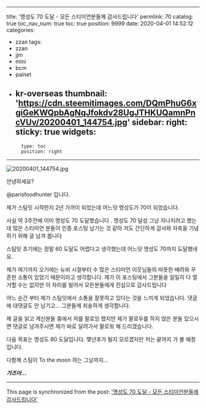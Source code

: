 
---
title: '명성도 70 도달 -  모든 스티미언분들께 감사드립니다'
permlink: 70
catalog: true
toc_nav_num: true
toc: true
position: 9999
date: 2020-04-01 14:52:12
categories:
- zzan
tags:
- zzan
- jjm
- mini
- bcm
- palnet
- kr-overseas
thumbnail: 'https://cdn.steemitimages.com/DQmPhuG6xgiGeKWQpbAgNqJfokdv28UgJTHKUQamnPncVUv/20200401_144754.jpg'
sidebar:
    right:
        sticky: true
widgets:
    -
        type: toc
        position: right
---


![20200401_144754.jpg](https://cdn.steemitimages.com/DQmPhuG6xgiGeKWQpbAgNqJfokdv28UgJTHKUQamnPncVUv/20200401_144754.jpg)

안녕하세요? 

@parisfoodhunter 입니다.

제가 스팀잇 시작한지 2년 가까이 되었는데 어느덧 명성도가 70이 되었습니다.

사실 약 3주전에 이미 명성도 70 도달했습니다 . 
명성도 70 달성 그냥 지나치려고 했는데 많은 스티미언 분들이 인증 포스팅 남기는 것 같아 저도 간단하게 감사와 자축을 기념하기 위해 글 남겨 봅니다

스팀잇 초기에는 정말 60 도달도 어렵다고 생각했는데 어느덧 명성도 70까지 도달했네요.

제가 여기까지 오기에는 뉴비 시절부터 수 많은 스티미언 이웃님들의 따뜻한 배려와 꾸준한 소통이 있었기 때문이라고 생각합니다. 제가 이 포스팅에서 그분들을 일일히 다 열거할 수는 없지만 이 자리를 빌어서 모든분들에게 진심으로 감사드립니다 

어느 순간 부터 제가 스팀잇에서 소통을 잘못하고 있다는 것을 느끼게 되었습니다.  댓글에 대댓글도 안 남기고...  그분들께 죄송하게 생각합니다. 

제 글을 읽고 계신분들 중에서 저를 팔로잉 했지만 제가 팔로우를 하지 않은 분들 있으시면 댓글로 남겨주시면 제가 바로 달려가서 팔로워 해 드리겠습니다. 

다음 목표는 명성도 80 도달입니다.
몇년후가 될지 모르겠지만 저는 끝까지 가 볼 예정입니다. 

다함께 스팀이 To the moon 하는 그날까지...

***가즈아...***

- - -

This page is synchronized from the post: ['명성도 70 도달 -  모든 스티미언분들께 감사드립니다'](https://steemit.com/@parisfoodhunter/70)

